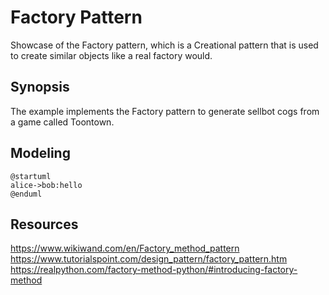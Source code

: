 # Factory Pattern
Showcase of the Factory pattern, which is a Creational pattern that is used to create similar objects like a real factory would.

## Synopsis
The example implements the Factory pattern to generate sellbot cogs from a game called Toontown.

## Modeling
```plantumlcode
@startuml
alice->bob:hello
@enduml
```

## Resources
https://www.wikiwand.com/en/Factory_method_pattern
https://www.tutorialspoint.com/design_pattern/factory_pattern.htm
https://realpython.com/factory-method-python/#introducing-factory-method
